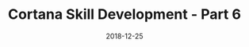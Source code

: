 ---
date: 2018-12-25
title: Cortana Skill Development - Part 6
video_id: AH-HuKNlW18
description: Using Cortana Channel to debug Cortana Skill.
categories:
  - Microsoft-Cortana
resources:
  - name: Source code
    link: https://github.com/skilltemplates/
  - name: Dabble Lab
    link: https://dabblelab.com
type: Video
set: cortana-development-101
set_order: 6
---